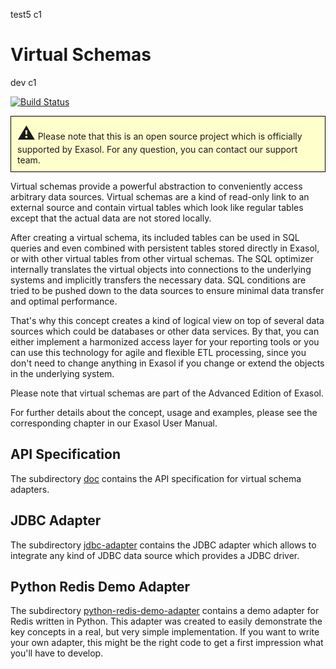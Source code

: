 test5 c1
# Virtual Schemas

dev c1

[![Build Status](https://travis-ci.org/EXASOL/virtual-schemas.svg?branch=master)](https://travis-ci.org/EXASOL/virtual-schemas)

<p style="border: 1px solid black;padding: 10px; background-color: #FFFFCC;"><span style="font-size:200%">&#9888;</span> Please note that this is an open source project which is officially supported by Exasol. For any question, you can contact our support team.</p>

Virtual schemas provide a powerful abstraction to conveniently access arbitrary data sources. Virtual schemas are a kind of read-only link to an external source and contain virtual tables which look like regular tables except that the actual data are not stored locally.

After creating a virtual schema, its included tables can be used in SQL queries and even combined with persistent tables stored directly in Exasol, or with other virtual tables from other virtual schemas. The SQL optimizer internally translates the virtual objects into connections to the underlying systems and implicitly transfers the necessary data. SQL conditions are tried to be pushed down to the data sources to ensure minimal data transfer and optimal performance.

That's why this concept creates a kind of logical view on top of several data sources which could be databases or other data services. By that, you can either implement a harmonized access layer for your reporting tools or you can use this technology for agile and flexible ETL processing, since you don't need to change anything in Exasol if you change or extend the objects in the underlying system.

Please note that virtual schemas are part of the Advanced Edition of Exasol.

For further details about the concept, usage and examples, please see the corresponding chapter in our Exasol User Manual.

## API Specification

The subdirectory [doc](doc) contains the API specification for virtual schema adapters.

## JDBC Adapter

The subdirectory [jdbc-adapter](jdbc-adapter) contains the JDBC adapter which allows to integrate any kind of JDBC data source which provides a JDBC driver.

## Python Redis Demo Adapter

The subdirectory [python-redis-demo-adapter](python-redis-demo-adapter) contains a demo adapter for Redis written in Python. This adapter was created to easily demonstrate the key concepts in a real, but very simple implementation. If you want to write your own adapter, this might be the right code to get a first impression what you'll have to develop.
